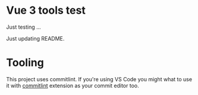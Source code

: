 # Vue 3 tools test

Just testing ...

Just updating README.

# Tooling

This project uses commitlint. If you're using VS Code you might what to
use it with [commitlint][1] extension as your commit editor too.

[1]: https://marketplace.visualstudio.com/items?itemName=joshbolduc.commitlint

